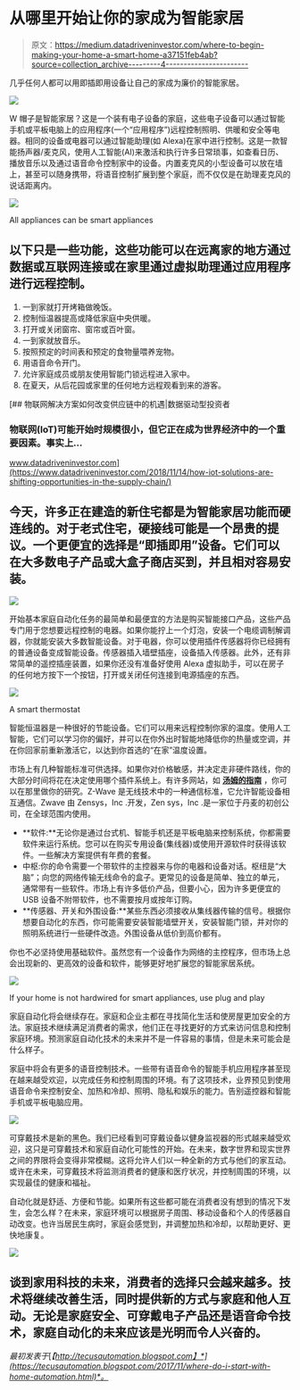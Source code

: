 # 从哪里开始让你的家成为智能家居

> 原文：<https://medium.datadriveninvestor.com/where-to-begin-making-your-home-a-smart-home-a37151feb4ab?source=collection_archive---------4----------------------->

几乎任何人都可以用即插即用设备让自己的家成为廉价的智能家居。

![](img/21c941a80b8fa943b2e5ec6118c65327.png)

W 帽子是智能家居？这是一个装有电子设备的家庭，这些电子设备可以通过智能手机或平板电脑上的应用程序(一个“应用程序”)远程控制照明、供暖和安全等电器。相同的设备或电器可以通过智能助理(如 Alexa)在家中进行控制。这是一款智能扬声器/麦克风，使用人工智能(AI)来激活和执行许多日常琐事，如查看日历、播放音乐以及通过语音命令控制家中的设备。内置麦克风的小型设备可以放在墙上，甚至可以随身携带，将语音控制扩展到整个家庭，而不仅仅是在助理麦克风的说话距离内。

![](img/967eb80343dffe62612b06e63e681242.png)

All appliances can be smart appliances

## 以下只是一些功能，这些功能可以在远离家的地方通过数据或互联网连接或在家里通过虚拟助理通过应用程序进行远程控制。

1.  一到家就打开烤箱做晚饭。
2.  控制恒温器提高或降低家庭中央供暖。
3.  打开或关闭窗帘、窗帘或百叶窗。
4.  一到家就放音乐。
5.  按照预定的时间表和预定的食物量喂养宠物。
6.  用语音命令开门。
7.  允许家庭成员或朋友使用智能门锁远程进入家中。
8.  在夏天，从后花园或家里的任何地方远程观看到来的游客。

[](https://www.datadriveninvestor.com/2018/11/14/how-iot-solutions-are-shifting-opportunities-in-the-supply-chain/) [## 物联网解决方案如何改变供应链中的机遇|数据驱动型投资者

### 物联网(IoT)可能开始时规模很小，但它正在成为世界经济中的一个重要因素。事实上…

www.datadriveninvestor.com](https://www.datadriveninvestor.com/2018/11/14/how-iot-solutions-are-shifting-opportunities-in-the-supply-chain/) 

## 今天，许多正在建造的新住宅都是为智能家居功能而硬连线的。对于老式住宅，硬接线可能是一个昂贵的提议。一个更便宜的选择是“即插即用”设备。它们可以在大多数电子产品或大盒子商店买到，并且相对容易安装。

![](img/c1cc14bda23018137ba07f625df5cdf7.png)

开始基本家庭自动化任务的最简单和最便宜的方法是购买智能接口产品，这些产品专门用于您想要远程控制的电器。如果你能拧上一个灯泡，安装一个电缆调制解调器，你就能安装大多数智能设备。对于电器，你可以使用插件传感器将你已经拥有的普通设备变成智能设备。传感器插入墙壁插座，设备插入传感器。此外，还有非常简单的遥控插座装置，如果你还没有准备好使用 Alexa 虚拟助手，可以在房子的任何地方按下一个按钮，打开或关闭任何连接到电源插座的东西。

![](img/ab32930c1c8c81cae1104c3774f67cdb.png)

A smart thermostat

智能恒温器是一种很好的节能设备。它们可以用来远程控制你家的温度。使用人工智能，它们可以学习你的偏好，并可以在你外出时智能地降低你的热量或空调，并在你回家前重新激活它，以达到你首选的“在家”温度设置。

市场上有几种智能标准可供选择。如果你对价格敏感，并决定走非硬件路线，你的大部分时间将花在决定使用哪个插件系统上。有许多网站，如 [**汤姆的指南**](https://www.tomsguide.com/us/best-smart-home-devices,review-2008.html) ，你可以在那里做你的研究。Z-Wave 是无线技术中的一种通信标准，它允许智能设备相互通信。Zwave 由 Zensys，Inc .开发，Zen sys，Inc .是一家位于丹麦的初创公司，在全球范围内使用。

*   **软件:**无论你是通过台式机、智能手机还是平板电脑来控制系统，你都需要软件来运行系统。您可以在购买专用设备(集线器)或使用开源软件时获得该软件。一些解决方案提供有年费的套餐。
*   中枢:你的命令需要一个带软件的主控器来与你的电器和设备对话。枢纽是“大脑”；向您的网络传输无线命令的盒子。更常见的设备是简单、独立的单元，通常带有一些软件。市场上有许多低价产品，但要小心，因为许多更便宜的 USB 设备不附带软件，也不需要按月或按年订购。
*   **传感器、开关和外围设备:**某些东西必须接收从集线器传输的信号。根据你想要自动化的东西，你可能需要安装智能墙壁开关，安装智能门锁，并对你的照明系统进行一些硬件改造。外围设备从低价到高价都有。

你也不必坚持使用基础软件。虽然您有一个设备作为网络的主控程序，但市场上总会出现新的、更高效的设备和软件，能够更好地扩展您的智能家居系统。

![](img/62c1ca248e96facd4cdfc5eb95d8350b.png)

If your home is not hardwired for smart appliances, use plug and play

家庭自动化将会继续存在。家庭和企业主都在寻找简化生活和使房屋更加安全的方法。家庭技术继续满足消费者的需求，他们正在寻找更好的方式来访问信息和控制家庭环境。预测家庭自动化技术的未来并不是一件容易的事情，但是未来可能会是什么样子。

家庭中将会有更多的语音控制技术。一些带有语音命令的智能手机应用程序甚至现在越来越受欢迎，以完成任务和控制周围的环境。有了这项技术，业界预见到使用语音命令来控制安全、加热和冷却、照明、隐私和娱乐的能力。告别遥控器和智能手机或平板电脑应用。

![](img/a8c26f9e5b2cb92f3515aaebe8bd1c49.png)

可穿戴技术是新的黑色。我们已经看到可穿戴设备以健身监视器的形式越来越受欢迎，这只是可穿戴技术和家庭自动化可能性的开始。在未来，数字世界和现实世界之间的界限将会变得非常模糊。这将允许人们以一种全新的方式与他们的家互动。或许在未来，可穿戴技术将监测消费者的健康和医疗状况，并控制周围的环境，以实现最佳的健康和福祉。

自动化就是舒适、方便和节能。如果所有这些都可能在消费者没有想到的情况下发生，会怎么样？在未来，家庭环境可以根据房子周围、移动设备和个人的传感器自动改变。也许当居民生病时，家庭会感觉到，并调整加热和冷却，以帮助更好、更快地康复。

![](img/d09feb2b2dfcaf2aaa21f4a8a17735cb.png)

## 谈到家用科技的未来，消费者的选择只会越来越多。技术将继续改善生活，同时提供新的方式与家庭和他人互动。无论是家庭安全、可穿戴电子产品还是语音命令技术，家庭自动化的未来应该是光明而令人兴奋的。

*最初发表于*[*【http://tecusautomation.blogspot.com】*](https://tecusautomation.blogspot.com/2017/11/where-do-i-start-with-home-automation.html)*。*